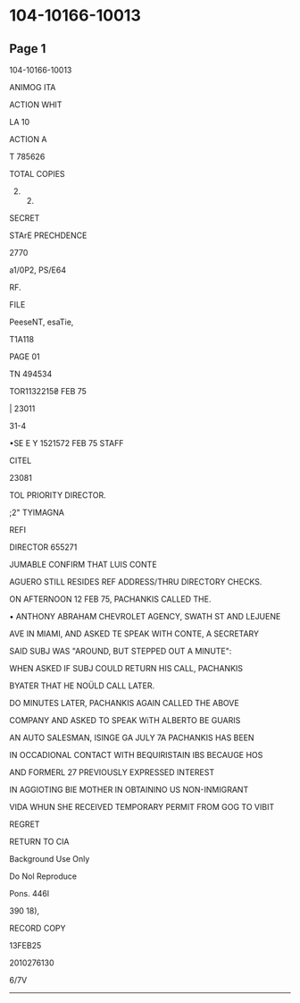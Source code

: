 # 104-10166-10013

## Page 1

104-10166-10013

ANIMOG ITA

ACTION WHIT

LA 10

ACTION A

T 785626

TOTAL COPIES

2. 2.

SECRET

STArE PRECHDENCE

2770

a1/0P2, PS/E64

RF.

FILE

PeeseNT, esaTie,

T1A118

PAGE 01

TN 494534

TOR1132215₴ FEB 75

| 23011

31-4

•SE E Y 1521572 FEB 75 STAFF

CITEL

23081

TOL PRIORITY DIRECTOR.

;2" TYIMAGNA

REFI

DIRECTOR 655271

JUMABLE CONFIRM THAT LUIS CONTE

AGUERO STILL RESIDES REF ADDRESS/THRU DIRECTORY CHECKS.

ON AFTERNOON 12 FEB 75, PACHANKIS CALLED THE.

• ANTHONY ABRAHAM CHEVROLET AGENCY, SWATH ST AND LEJUENE

AVE IN MIAMI, AND ASKED TE SPEAK WITH CONTE, A SECRETARY

SAID SUBJ WAS "AROUND, BUT STEPPED OUT A MINUTE":

WHEN ASKED IF SUBJ COULD RETURN HIS CALL, PACHANKIS

BYATER THAT HE NOÜLD CALL LATER.

DO MINUTES LATER, PACHANKIS AGAIN CALLED THE ABOVE

COMPANY AND ASKED TO SPEAK WiTH ALBERTO BE GUARIS

AN AUTO SALESMAN, ISINGE GA JULY 7A PACHANKIS HAS BEEN

IN OCCADIONAL CONTACT WITH BEQUIRISTAIN IBS BECAUGE HOS

AND FORMERL 27 PREVIOUSLY EXPRESSED INTEREST

IN AGGIOTING BIE MOTHER IN OBTAININO US NON-INMIGRANT

VIDA WHUN SHE RECEIVED TEMPORARY PERMIT FROM GOG TO VIBIT

REGRET

RETURN TO CIA

Background Use Only

Do Nol Reproduce

Pons. 446l

390 18),

RECORD COPY

13FEB25

2010276130

6/7V

---

